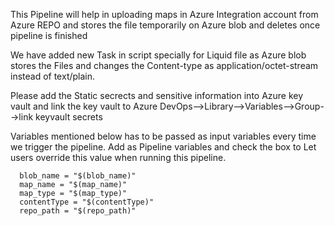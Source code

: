 This Pipeline will help in uploading maps in Azure Integration account from Azure REPO and stores the file temporarily on Azure blob and deletes once pipeline is finished

We have added new Task in script specially for Liquid file as Azure blob stores the Files and changes the Content-type as application/octet-stream instead of text/plain.

Please add the Static secrects and sensitive information into Azure key vault and link the key vault to Azure DevOps-->Library-->Variables-->Group-->link keyvault secrets 

Variables mentioned below has to be passed as input variables every time we trigger the pipeline. Add as Pipeline variables and check the box to Let users override this value when running this pipeline.

      blob_name = "$(blob_name)"
      map_name = "$(map_name)"
      map_type = "$(map_type)"
      contentType = "$(contentType)"
      repo_path = "$(repo_path)"
